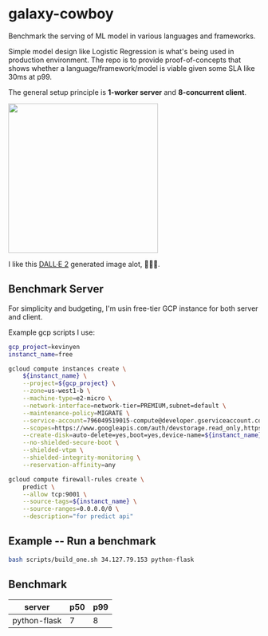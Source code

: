 # galaxy-cowboy
Benchmark the serving of ML model in various languages and frameworks.

Simple model design like Logistic Regression is what's being used in production environment.
The repo is to provide proof-of-concepts that shows whether a language/framework/model is viable given some SLA like 30ms at p99.

The general setup principle is **1-worker server** and **8-concurrent client**.

<img src="https://cdn.openai.com/dall-e-2/demos/text2im/astronaut/horse/photo/0.jpg" width="300">

I like this [DALL·E 2](https://openai.com/dall-e-2/) generated image alot, 🧑‍🚀🐎.

## Benchmark Server

For simplicity and budgeting, I'm usin free-tier GCP instance for both server and client.

Example gcp scripts I use:

```bash
gcp_project=kevinyen
instanct_name=free

gcloud compute instances create \
    ${instanct_name} \
    --project=${gcp_project} \
    --zone=us-west1-b \
    --machine-type=e2-micro \
    --network-interface=network-tier=PREMIUM,subnet=default \
    --maintenance-policy=MIGRATE \
    --service-account=796049519015-compute@developer.gserviceaccount.com \
    --scopes=https://www.googleapis.com/auth/devstorage.read_only,https://www.googleapis.com/auth/logging.write,https://www.googleapis.com/auth/monitoring.write,https://www.googleapis.com/auth/servicecontrol,https://www.googleapis.com/auth/service.management.readonly,https://www.googleapis.com/auth/trace.append \
    --create-disk=auto-delete=yes,boot=yes,device-name=${instanct_name},image=projects/debian-cloud/global/images/debian-10-buster-v20220406,mode=rw,size=30,type=projects/${gcp_project}/zones/us-west1-b/diskTypes/pd-balanced \
    --no-shielded-secure-boot \
    --shielded-vtpm \
    --shielded-integrity-monitoring \
    --reservation-affinity=any

gcloud compute firewall-rules create \
    predict \
    --allow tcp:9001 \
    --source-tags=${instanct_name} \
    --source-ranges=0.0.0.0/0 \
    --description="for predict api"
```

## Example -- Run a benchmark

```bash
bash scripts/build_one.sh 34.127.79.153 python-flask
```

## Benchmark

| server       | p50 | p99 |
| ------------ | --- | --- |
| python-flask | 7   | 8   |

